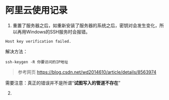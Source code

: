 # 阿里云使用记录
1. 重置了服务器之后，如重新安装了服务器的系统之后，密钥对会发生变化，所以再用Windows的SSH服务时会报错。

`Host key verification failed.`

解决方法：

`ssh-keygen -R 你要访问的IP地址`

> 参考网页 https://blog.csdn.net/wd2014610/article/details/8563974

需要注意：真正的错误并不是所谓“**试图写入的管道不存在**”

2. 